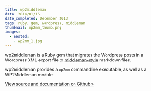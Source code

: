 ```yaml
---
title: wp2middleman
date: 2014/01/15
date_completed: December 2013
tags: ruby, gem, wordpress, middleman
thumbnail: wp2mm_thumb.png
images:
  - nested:
    - wp2mm_1.jpg
---
```


wp2middleman is a Ruby gem that migrates the Wordpress posts in a Wordpress XML export file to [middleman-style](http://middlemanapp.com) markdown files.

wp2middleman provides a `wp2mm` commandline executable, as well as a WP2Middleman module.

[View source and documentation on Github &raquo;](http://github.com/mdb/wp2middleman)
